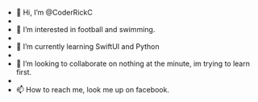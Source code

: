 - 👋 Hi, I’m @CoderRickC
- 
- 👀 I’m interested in football and swimming. 
- 
- 🌱 I’m currently learning SwiftUI and Python
- 
- 💞️ I’m looking to collaborate on nothing at the minute, im trying to learn first.
- 
- 📫 How to reach me, look me up on facebook. 

<!---
CoderRickC/CoderRickC is a ✨ special ✨ repository because its `README.md` (this file) appears on your GitHub profile.
You can click the Preview link to take a look at your changes.
--->
